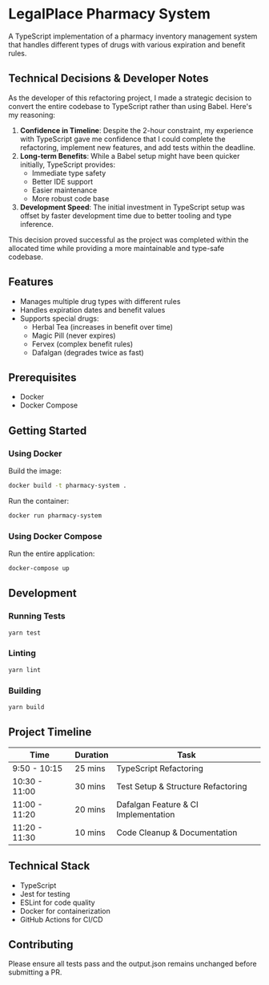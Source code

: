 # LegalPlace Pharmacy System

A TypeScript implementation of a pharmacy inventory management system that handles different types of drugs with various expiration and benefit rules.

## Technical Decisions & Developer Notes

As the developer of this refactoring project, I made a strategic decision to convert the entire codebase to TypeScript rather than using Babel. Here's my reasoning:

1. **Confidence in Timeline**: Despite the 2-hour constraint, my experience with TypeScript gave me confidence that I could complete the refactoring, implement new features, and add tests within the deadline.
2. **Long-term Benefits**: While a Babel setup might have been quicker initially, TypeScript provides:
   - Immediate type safety
   - Better IDE support
   - Easier maintenance
   - More robust code base
3. **Development Speed**: The initial investment in TypeScript setup was offset by faster development time due to better tooling and type inference.

This decision proved successful as the project was completed within the allocated time while providing a more maintainable and type-safe codebase.

## Features

- Manages multiple drug types with different rules
- Handles expiration dates and benefit values
- Supports special drugs:
  - Herbal Tea (increases in benefit over time)
  - Magic Pill (never expires)
  - Fervex (complex benefit rules)
  - Dafalgan (degrades twice as fast)

## Prerequisites

- Docker
- Docker Compose

## Getting Started

### Using Docker

Build the image:
```bash
docker build -t pharmacy-system .
```

Run the container:
```bash
docker run pharmacy-system
```

### Using Docker Compose

Run the entire application:
```bash
docker-compose up
```

## Development

### Running Tests
```bash
yarn test
```

### Linting
```bash
yarn lint
```

### Building
```bash
yarn build
```

## Project Timeline

| Time          | Duration | Task                                        |
|---------------|----------|---------------------------------------------|
| 9:50 - 10:15  | 25 mins  | TypeScript Refactoring                      |
| 10:30 - 11:00 | 30 mins  | Test Setup & Structure Refactoring          |
| 11:00 - 11:20 | 20 mins  | Dafalgan Feature & CI Implementation        |
| 11:20 - 11:30 | 10 mins  | Code Cleanup & Documentation                |

## Technical Stack

- TypeScript
- Jest for testing
- ESLint for code quality
- Docker for containerization
- GitHub Actions for CI/CD

## Contributing

Please ensure all tests pass and the output.json remains unchanged before submitting a PR.